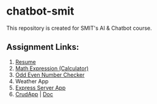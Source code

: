 # chatbot-smit
This repository is created for SMIT's AI & Chatbot course.

## Assignment Links:
1. [Resume](https://ahmedhamza.pk/)
2. [Math Expression (Calculator)](https://ahmedhamzaarif.github.io/chatbot-smit/Calculator/)
3. [Odd Even Number Checker](https://ahmedhamzaarif.github.io/chatbot-smit/odd-even/)
4. Weather App
5. [Express Server App](https://express-app-392605.ts.r.appspot.com/)
6. [CrudApp](https://crudapp-smit.uc.r.appspot.com/) | [Doc](https://documenter.getpostman.com/view/28611112/2s9XxwxZpz)